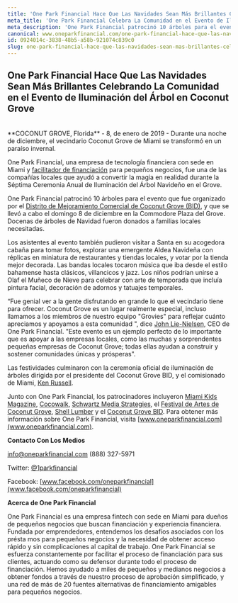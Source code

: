 ```yaml
---
title: 'One Park Financial Hace Que Las Navidades Sean Más Brillantes Celebrando La Comunidad en el Evento de Iluminación del Árbol en Coconut Grove'
meta_title: 'One Park Financial Celebra La Comunidad en el Evento de Iluminación del Árbol en Coconut Grove'
meta_description: 'One Park Financial patrocinó 10 árboles para el evento que fue organizado por el Distrito de Mejoramiento Comercial de Coconut Grove (BID), y que se llevó a cabo el domingo 8 de diciembre en la Commodore Plaza del Grove. Docenas de árboles de Navidad fueron donados a familias locales necesitadas.'
canonical: www.oneparkfinancial.com/one-park-financial-hace-que-las-navidades-sean-mas-brillantes-celebrando-la-comunidad-en-el-evento-de-iluminacion-del-arbol-en-coconut-grove
id: 0924014c-3838-48b5-a58b-921074c839c0
slug: one-park-financial-hace-que-las-navidades-sean-mas-brillantes-celebrando-la-comunidad-en-el-evento-de-iluminacion-del-arbol-en-coconut-grove
---
```

## One Park Financial Hace Que Las Navidades Sean Más Brillantes Celebrando La Comunidad en el Evento de Iluminación del Árbol en Coconut Grove
<br>
**COCONUT GROVE, Florida** - 8, de enero de 2019 - Durante una noche de diciembre, el vecindario Coconut Grove de Miami se transformó en un paraíso invernal. 

One Park Financial, una empresa de tecnología financiera con sede en Miami y [facilitador de financiación](https://www.oneparkfinancial.com) para pequeños negocios, fue una de las compañías locales que ayudó a convertir la magia en realidad durante la Séptima Ceremonia Anual de Iluminación del Árbol Navideño en el Grove.

One Park Financial patrocinó 10 árboles para el evento que fue organizado por el [Distrito de Mejoramiento Comercial de Coconut Grove (BID)](http://www.coconutgrove.com), y que se llevó a cabo el domingo 8 de diciembre en la Commodore Plaza del Grove. Docenas de árboles de Navidad fueron donados a familias locales necesitadas.

Los asistentes al evento también pudieron visitar a Santa en su acogedora cabaña para tomar fotos, explorar una emergente Aldea Navideña con réplicas en miniatura de restaurantes y tiendas locales, y votar por la tienda mejor decorada. Las bandas locales tocaron música que iba desde el estilo bahamense hasta clásicos, villancicos y jazz. Los niños podrían unirse a Olaf el Muñeco de Nieve para celebrar con arte de temporada que incluía pintura facial, decoración de adornos y tatuajes temporales.

“Fue genial ver a la gente disfrutando en grande lo que el vecindario tiene para ofrecer. Coconut Grove es un lugar realmente especial, incluso llamamos a los miembros de nuestro equipo "Grovies" para reflejar cuánto apreciamos y apoyamos a esta comunidad ", dice [John Lie-Nielsen](https://www.linkedin.com/in/john-lie-nielsen-9304243/), CEO de One Park Financial. "Este evento es un ejemplo perfecto de lo importante que es apoyar a las empresas locales, como las muchas y sorprendentes pequeñas empresas de Coconut Grove; todas ellas ayudan a construir y sostener comunidades únicas y prósperas".

Las festividades culminaron con la ceremonia oficial de iluminación de árboles dirigida por el presidente del Coconut Grove BID, y el comisionado de Miami, [Ken Russell](https://www.linkedin.com/in/kenrussellmiami/). 

Junto con One Park Financial, los patrocinadores incluyeron [Miami Kids Magazine](https://www.miamikidsmagazine.com/), [Cocowalk](https://www.coconutgrove.com/stores/cocowalk-2/), [Schwartz Media Strategies](http://www.schwartz-media.com/), el [Festival de Artes de Coconut Grove](https://www.cgaf.com/), [Shell Lumber](https://www.shelllumber.com/) y el [Coconut Grove BID](https://coconutgrove.com/).
Para obtener más información sobre One Park Financial, visita [www.oneparkfinancial.com](www.oneparkfinancial.com).

**Contacto Con Los Medios**

info@oneparkfinancial.com (888) 327-5971

Twitter: [@1parkfinancial](www.twitter.com/1parkfinancial)

Facebook: [www.facebook.com/oneparkfinancial](www.facebook.com/oneparkfinancial)

**Acerca de One Park Financial**

One Park Financial es una empresa fintech con sede en Miami para dueños de pequeños negocios  que buscan financiación y experiencia financiera. Fundada por emprendedores, entendemos los desafíos asociados con los présta mos para pequeños negocios y la necesidad de obtener acceso rápido y sin complicaciones al capital de trabajo. One Park Financial se esfuerza constantemente por facilitar el proceso de financiación para sus clientes, actuando como su defensor durante todo el proceso de financiación. Hemos ayudado a miles de pequeños y medianos negocios a obtener fondos a través de nuestro proceso de aprobación simplificado, y una red de más de 20 fuentes alternativas de financiamiento amigables para pequeños negocios.